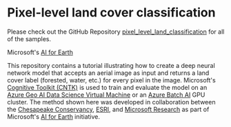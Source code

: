 # Pixel-level land cover classification

Please check out the GitHub Repository [pixel_level_land_classification](https://github.com/Azure/pixel_level_land_classification) for all of the samples.

Microsoft's [AI for Earth](https://www.microsoft.com/en-us/aiforearth)

This repository contains a tutorial illustrating how to create a deep neural network model that accepts an aerial image as input and returns a land cover label (forested, water, etc.) for every pixel in the image. Microsoft's [Cognitive Toolkit (CNTK)](https://www.microsoft.com/en-us/cognitive-toolkit/) is used to train and evaluate the model on an [Azure Geo AI Data Science Virtual Machine](http://aka.ms/dsvm/GeoAI) or an [Azure Batch AI](https://docs.microsoft.com/azure/batch-ai/) GPU cluster. The method shown here was developed in collaboration between the [Chesapeake Conservancy](http://chesapeakeconservancy.org/), [ESRI](https://www.esri.com), and [Microsoft Research](https://www.microsoft.com/research/) as part of Microsoft's [AI for Earth](https://www.microsoft.com/en-us/aiforearth) initiative.